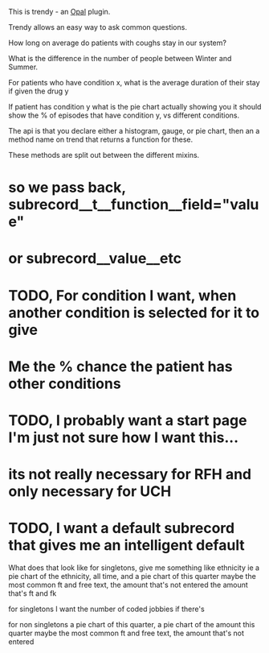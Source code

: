 This is trendy - an [Opal](https://github.com/openhealthcare/opal) plugin.

Trendy allows an easy way to ask common questions.

How long on average do patients with coughs stay in our system?

What is the difference in the number of people between Winter and Summer.

For patients who have condition x, what is the average duration of their stay if given
the drug y

If patient has condition y what is the pie chart actually showing you
it should show the % of episodes that have condition y, vs different conditions.

The api is that you declare either a histogram, gauge, or pie chart, then an
a method name on trend that returns a function for these.

These methods are split out between the different mixins.

# so we pass back, subrecord__t__function__field="value"
# or subrecord__value__etc

# TODO, For condition I want, when another condition is selected for it to give
#       Me the % chance the patient has other conditions

# TODO, I probably want a start page I'm just not sure how I want this...
#       its not really necessary for RFH and only necessary for UCH

# TODO, I want a default subrecord that gives me an intelligent default
What does that look like
for singletons, give me something like ethnicity
ie a pie chart of the ethnicity, all time, and a pie chart of this quarter
maybe the most common ft and free text,
the amount that's not entered
the amount that's ft and fk


for singletons I want the number of coded jobbies
if there's



for non singletons
a pie chart of this quarter, a pie chart of the amount this quarter
maybe the most common ft and free text, the amount that's not entered
